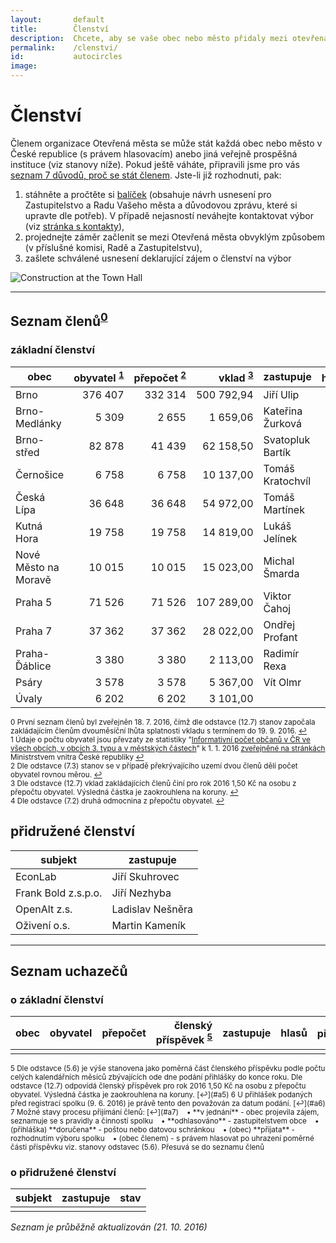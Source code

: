 ```yaml
---
layout:       default
title:        Členství
description:  Chcete, aby se vaše obec nebo město přidaly mezi otevřená města?
permalink:    /clenstvi/
id:           autocircles
image:
---
```


# Členství
Členem organizace Otevřená města se může stát každá obec nebo město v České republice (s právem hlasovacím) anebo jiná veřejně prospěšná instituce (viz stanovy níže). Pokud ještě váháte, připravili jsme pro vás [seznam 7 důvodů, proč se stát členem](/clenstvi/motivace/). Jste-li již rozhodnuti, pak:

1. stáhněte a pročtěte si [balíček](/balicek/) (obsahuje návrh usnesení pro Zastupitelstvo a Radu Vašeho města a důvodovou zprávu, které si upravte dle potřeb). V případě nejasností neváhejte kontaktovat výbor (viz [stránka s kontakty](/kontakty/)),
2. projednejte záměr začlenit se mezi Otevřená města obvyklým způsobem (v příslušné komisi, Radě a Zastupitelstvu),
3. zašlete schválené usnesení deklarující zájem o členství na výbor

![Construction at the Town Hall](/media/thumbnails/construction.jpg)

----

## <span id="Seznam_členů">Seznam členů</span><sup id="a0">[0](#f0)</sup>

### základní členství

obec | obyvatel&nbsp;<sup id="a1">[1](#f1)</sup> | přepočet&nbsp;<sup id="a2">[2](#f2)</sup> | vklad&nbsp;<sup id="a3">[3](#f3)</sup> | zastupuje | hlasů&nbsp;<sup id="a4">[4](#f4)</sup> | přihláška&nbsp;<sup id="a6">[6](#f6)</sup> | stav&nbsp;<sup id="a7">[7](#f7)</sup>
--- | ---:| ---:| ---:| --- | ---:| --- | ---
Brno | 376 407 | 332 314 | 500 792,94 | Jiří Ulip | 576
Brno-Medlánky | 5 309 | 2 655 | 1 659,06 | Kateřina Žurková | 52 | červenec | přijata
Brno-střed | 82 878 | 41 439 | 62 158,50 | Svatopluk Bartík | 204
Černošice | 6 758 | 6 758 | 10 137,00 | Tomáš Kratochvíl | 82
Česká Lípa | 36 648 | 36 648 | 54 972,00 | Tomáš Martínek | 191
Kutná Hora | 19 758 | 19 758 | 14 819,00 | Lukáš Jelínek | 141 | červen | přijata
Nové Město na Moravě | 10 015 | 10 015 | 15 023,00 | Michal Šmarda | 100
Praha 5 | 71 526 | 71 526 | 107 289,00 | Viktor Čahoj | 267
Praha 7 | 37 362 | 37 362 | 28 022,00 | Ondřej Profant | 193 | červen | přijata
Praha-Ďáblice | 3 380 | 3 380 | 2 113,00 | Radimír Rexa | 58 | červenec | přijata
Psáry | 3 578 | 3 578 | 5 367,00 | Vít Olmr | 60
Úvaly | 6 202 | 6 202 | 3 101,00 |  | 79 | srpen | přijata



<sup><span id="f0">0</span> První seznam členů byl zveřejněn 18. 7. 2016, čímž dle odstavce (12.7) stanov započala zakládajícím členům dvouměsíční lhůta splatnosti vkladu s termínem do 19. 9. 2016. [↩](#a0)  
<span id="f1">1</span> Údaje o počtu obyvatel jsou převzaty ze statistiky "[Informativní počet občanů v ČR ve všech obcích, v obcích 3. typu a v městských částech](http://www.mvcr.cz/soubor/pocty-obyvatel-v-obcich-cr-pocet-obyvatel-k-1-1-2016-xls.aspx)" k 1. 1. 2016 [zveřejněné na stránkách](http://www.mvcr.cz/clanek/statistiky-pocty-obyvatel-v-obcich.aspx) Ministrstvem vnitra České republiky [↩](#a1)   
<span id="f2">2</span> Dle odstavce (7.3) stanov se v případě překrývajícího uzemí dvou členů dělí počet obyvatel rovnou měrou. [↩](#a2)   
<span id="f3">3</span> Dle odstavce (12.7) vklad zakládajících členů činí pro rok 2016 1,50 Kč na osobu z přepočtu obyvatel. Výsledná částka je zaokrouhlena na koruny. [↩](#a3)   
<span id="f4">4</span> Dle odstavce (7.2) druhá odmocnina z přepočtu obyvatel. [↩](#a4)</sup>

## přidružené členství

subjekt | zastupuje
--- | ---
EconLab | Jiří Skuhrovec
Frank Bold z.s.p.o. | Jiří Nezhyba
OpenAlt z.s. | Ladislav Nešněra
Oživení o.s. | Martin Kameník

----

## <span id="Seznam_uchazečů">Seznam uchazečů</span>

### o základní členství

obec | obyvatel | přepočet | členský příspěvek&nbsp;<sup id="a5">[5](#f5)</sup>  | zastupuje | hlasů | přihláška&nbsp;<sup id="a6">[6](#f6)</sup> | stav&nbsp;<sup id="a7">[7](#f7)</sup>
--- | ---:| ---:| ---:| --- | ---:| --- | ---
|  |  |  |  |  |  |

<sup>
<span id="f5">5</span> Dle odstavce (5.6) je výše stanovena jako poměrná část členského příspěvku podle počtu celých kalendářních měsíců zbývajících ode dne podání přihlášky do konce roku. Dle odstavce (12.7) odpovídá členský příspěvek pro rok 2016 1,50 Kč na osobu z přepočtu obyvatel. Výsledná částka je zaokrouhlena na koruny. [↩](#a5)  
<span id="f6">6</span> U přihlášek podaných před registrací spolku (9. 6. 2016) je právě tento den považován za datum podání. [↩](#a6)  
<span id="f7">7</span> Možné stavy procesu přijímání členů: [↩](#a7)  
&nbsp;&nbsp;&nbsp;&bull; **v jednání** - obec projevila zájem, seznamuje se s pravidly a činností spolku  
&nbsp;&nbsp;&nbsp;&bull; **odhlasováno** - zastupitelstvem obce  
&nbsp;&nbsp;&nbsp;&bull; (přihláška) **doručena** - poštou nebo datovou schránkou  
&nbsp;&nbsp;&nbsp;&bull; (obec) **přijata** - rozhodnutím výboru spolku  
&nbsp;&nbsp;&nbsp;&bull; (obec členem) - s právem hlasovat po uhrazení poměrné části příspěvku viz. stanovy odstavec (5.6). Přesuvá se do seznamu členů  
</sup>

### o přidružené členství

subjekt | zastupuje | stav
--- | --- | ---
 |  |

*Seznam je průběžně aktualizován (21. 10. 2016)*
